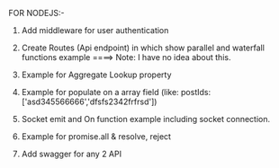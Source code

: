 FOR NODEJS:-

1. Add middleware for user authentication

2. Create Routes (Api endpoint) in which show parallel and waterfall functions example
   ====> Note: I have no idea about this.

3. Example for Aggregate Lookup property
4. Example for populate on a array field (like: postIds:['asd345566666','dfsfs2342frfrsd'])
5. Socket emit and On function example including socket connection.
6. Example for promise.all & resolve, reject
7. Add swagger for any 2 API
